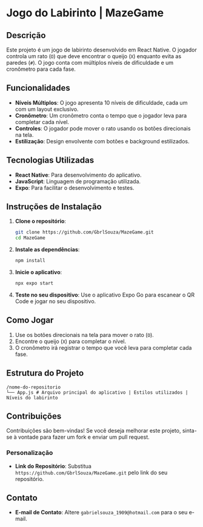 # Jogo do Labirinto | MazeGame

## Descrição

Este projeto é um jogo de labirinto desenvolvido em React Native. O jogador controla um rato (`O`) que deve encontrar o queijo (`X`) enquanto evita as paredes (`#`). O jogo conta com múltiplos níveis de dificuldade e um cronômetro para cada fase.

## Funcionalidades

- **Níveis Múltiplos**: O jogo apresenta 10 níveis de dificuldade, cada um com um layout exclusivo.
- **Cronômetro**: Um cronômetro conta o tempo que o jogador leva para completar cada nível.
- **Controles**: O jogador pode mover o rato usando os botões direcionais na tela.
- **Estilização**: Design envolvente com botões e background estilizados.

## Tecnologias Utilizadas

- **React Native**: Para desenvolvimento do aplicativo.
- **JavaScript**: Linguagem de programação utilizada.
- **Expo**: Para facilitar o desenvolvimento e testes.

## Instruções de Instalação

1. **Clone o repositório**:
   ```bash
   git clone https://github.com/GbrlSouza/MazeGame.git
   cd MazeGame
   ```

2. **Instale as dependências**:
   ```bash
   npm install
   ```

3. **Inicie o aplicativo**:
   ```bash
   npx expo start
   ```

4. **Teste no seu dispositivo**:
   Use o aplicativo Expo Go para escanear o QR Code e jogar no seu dispositivo.

## Como Jogar

1. Use os botões direcionais na tela para mover o rato (`O`).
2. Encontre o queijo (`X`) para completar o nível.
3. O cronômetro irá registrar o tempo que você leva para completar cada fase.

## Estrutura do Projeto

```
/nome-do-repositorio
└── App.js # Arquivo principal do aplicativo | Estilos utilizados | Níveis do labirinto
```

## Contribuições

Contribuições são bem-vindas! Se você deseja melhorar este projeto, sinta-se à vontade para fazer um fork e enviar um pull request.

### Personalização

- **Link do Repositório**: Substitua `https://github.com/GbrlSouza/MazeGame.git` pelo link do seu repositório.

## Contato

- **E-mail de Contato**: Altere `gabrielsouza_1909@hotmail.com` para o seu e-mail.
